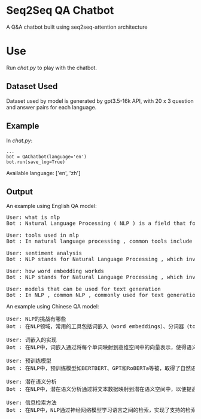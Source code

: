 # Seq2Seq QA Chatbot
A Q&amp;A chatbot built using seq2seq-attention architecture


# Use
Run _chat.py_ to play with the chatbot.

## Dataset Used
Dataset used by model is generated by gpt3.5-16k API, with 20 x 3 question and answer pairs for each language.

## Example
In _chat.py_:
```
...
bot = QAChatbot(language='en')
bot.run(save_log=True)
```

Available language: ['en', 'zh']

## Output
An example using English QA model:
<pre>User: what is nlp
Bot : Natural Language Processing ( NLP ) is a field that focuses on the study of how computers can understand and process human language .

User: tools used in nlp
Bot : In natural language processing , common tools include word to a field that specializes in enabling , language models , and process human language .

User: sentiment analysis
Bot : NLP stands for Natural Language Processing , which involves the study of how computers can understand and process human language .

User: how word embedding workds
Bot : NLP stands for Natural Language Processing , which involves to a vector representation in a high - dimensional space , ensuring that semantically similar words .

User: models that can be used for text generation
Bot : In NLP , common NLP , commonly used for text generation include Recurrent Neural Networks ( RNNs ) , Long Short - Term Memory Networks ( LSTMs ) , and Transformers .</pre>

An example using Chinese QA model:
<pre>User: NLP的挑战有哪些
Bot : 在NLP领域，常用的工具包括词嵌入（word embeddings）、分词器（tokenizer）、语言模型和情感分析器。

User: 词嵌入的实现
Bot : 在NLP中，词嵌入通过将每个单词映射到高维空间中的向量表示，使得语义相近的单词在空间中距离较近，从而更好地捕捉单词之间的语义关系

User: 预训练模型
Bot : 在NLP中，预训练模型如BERTBERT、GPT和RoBERTa等被，取得了自然语言处理的自然语言。

User: 潜在语义分析
Bot : 在NLP中，潜在语义分析通过将文本数据映射到潜在语义空间中，以便提高模型对语义理解的语义。

User: 信息检索方法
Bot : 在NLP中，NLP通过神经网络模型学习语言之间的检索，实现了支持的检索等。
</pre>
